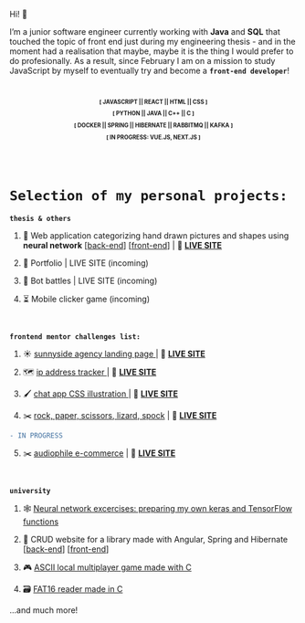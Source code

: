 Hi! :wave: 

I’m a junior software engineer currently working with <b>Java</b> and <b>SQL</b> that touched the topic of front end just during my engineering thesis - and in the moment had a realisation that maybe, maybe it is the thing I would prefer to do profesionally. As a result, since February I am on a mission to study JavaScript by myself to eventually try and become a <code><b>front-end developer</b></code>!

</BR>

<div align="center">
<sub><sup><b>
  
  [ JAVASCRIPT || REACT || HTML || CSS ]
  
  [ PYTHON || JAVA || C++ || C ]
  
  [ DOCKER || SPRING || HIBERNATE || RABBITMQ || KAFKA ] 

[ IN PROGRESS: VUE.JS, NEXT.JS ]</b></sup></sub>
</div>

</br>
</br>

<h1><code>Selection of my personal projects:</code></h1>

<code><b>thesis & others</b></code>

1. 🧠 Web application categorizing hand drawn pictures and shapes using <b>neural network</b>
[<a href="https://github.com/OktawiaRogowicz/neuralNetwork">back-end</a>] [<a href="https://github.com/OktawiaRogowicz/neural-network-front">front-end</a>] | 🎥 <a href="https://neural-network-react.herokuapp.com/"><strong>LIVE SITE</strong></a>

2. 🐤 Portfolio | LIVE SITE (incoming)

3. 🤖 Bot battles | LIVE SITE (incoming)

4. ⏳ Mobile clicker game (incoming)

</br>

<code><b>frontend mentor challenges list:</b></code>

1. :sunny: <a href="https://github.com/OktawiaRogowicz/sunnyside-agency/">sunnyside agency landing page </a>
| 🎥 <a href="https://oktawiarogowicz.github.io/sunnyside-agency/"><strong>LIVE SITE</strong></a>

2. 🗺️ <a href="https://github.com/OktawiaRogowicz/ip-address-tracker/">ip address tracker </a>
| 🎥 <a href="https://oktawiarogowicz.github.io/ip-address-tracker/"><strong>LIVE SITE</strong></a>

  3. 🖌️ <a href="https://github.com/OktawiaRogowicz/CSS-mobile-app-mockup/">chat app CSS illustration </a>
| 🎥 <a href="https://oktawiarogowicz.github.io/CSS-mobile-app-mockup/"><strong>LIVE SITE</strong></a>

 4. ✂️ <a href="https://github.com/OktawiaRogowicz/rock-paper-scissors-lizard-spock/">rock, paper, scissors, lizard, spock</a>
| 🎥 <a href="https://oktawiarogowicz.github.io/rock-paper-scissors-lizard-spock/"><strong>LIVE SITE</strong></a>

```diff
- IN PROGRESS
```

 5. ✂️ <a href="https://github.com/OktawiaRogowicz/audiophile-e-commerce/">audiophile e-commerce</a>
| 🎥 <a href="https://oktawiarogowicz.github.io/audiophile-e-commerce/"><strong>LIVE SITE</strong></a>

</br>

<code><b>university</b></code>

1. 🕸️ <a href="https://github.com/OktawiaRogowicz/Neural-networks"> Neural network excercises: preparing my own keras and TensorFlow functions</a>

2. 📕 CRUD website for a library made with Angular, Spring and Hibernate
[<a href="https://github.com/OktawiaRogowicz/Spring-practice">back-end</a>] [<a href="https://github.com/OktawiaRogowicz/spring-practice-angular">front-end</a>]

3. 🎮 <a href="https://github.com/OktawiaRogowicz/ASCII-multiplayer-game"> ASCII local multiplayer game made with C</a>

4. 🗃️ <a href="https://github.com/OktawiaRogowicz/FAT16"> FAT16 reader made in C</a>

...and much more!
